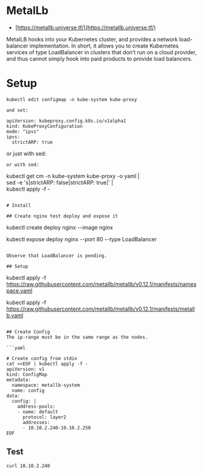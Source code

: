 # MetalLb
* [https://metallb.universe.tf/](https://metallb.universe.tf/)

MetalLB hooks into your Kubernetes cluster, and provides a network load-balancer implementation. In short, it allows you to create Kubernetes services of type LoadBalancer in clusters that don’t run on a cloud provider, and thus cannot simply hook into paid products to provide load balancers.

# Setup
```
kubectl edit configmap -n kube-system kube-proxy

and set:

apiVersion: kubeproxy.config.k8s.io/v1alpha1
kind: KubeProxyConfiguration
mode: "ipvs"
ipvs:
  strictARP: true

```

or just with sed:
```
or with sed:
```
kubectl get cm -n kube-system kube-proxy -o yaml | \
  sed -e 's|strictARP: false|strictARP: true|' | \
  kubectl apply -f -
```

# Install

## Create nginx test deploy and expose it
```
kubectl create deploy nginx --image nginx

kubectl expose deploy nginx --port 80 --type LoadBalancer
```

Observe that LoadBalancer is pending.

## Setup
```
kubectl apply -f https://raw.githubusercontent.com/metallb/metallb/v0.12.1/manifests/namespace.yaml

kubectl apply -f https://raw.githubusercontent.com/metallb/metallb/v0.12.1/manifests/metallb.yaml
```

## Create Config
The ip-range must be in the same range as the nodes.

```yaml

# Create config from stdin
cat <<EOF | kubectl apply -f -
apiVersion: v1
kind: ConfigMap
metadata:
  namespace: metallb-system
  name: config
data:
  config: |
    address-pools:
    - name: default
      protocol: layer2
      addresses:
      - 10.10.2.240-10.10.2.250
EOF
```

## Test
```
curl 10.10.2.240
```
